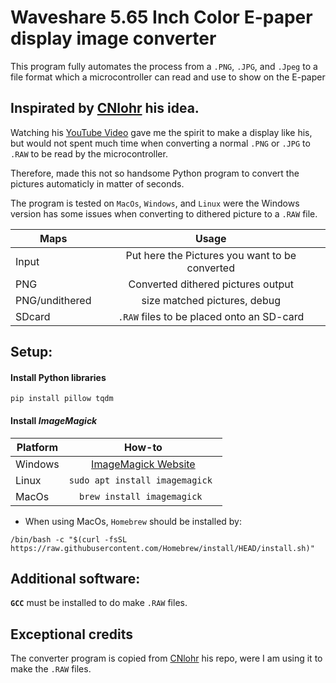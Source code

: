 # Waveshare 5.65 Inch Color E-paper display image converter
This program fully automates the process from a `.PNG`, `.JPG`, and `.Jpeg` to a file format
which a microcontroller can read and use to show on the E-paper

## Inspirated by [CNlohr](https://github.com/cnlohr/ "CNLohr") his idea. 

Watching his [YouTube Video](https://www.youtube.com/watch?v=YawP9RjPcJA&t=248s "YouTube") gave me the spirit to make a display like his, but would not spent much time 
when converting a normal `.PNG` or `.JPG` to `.RAW` to be read by the microcontroller.

Therefore, made this not so handsome Python program to convert the pictures automaticly in matter of seconds.

The program is tested on `MacOs`, `Windows`, and `Linux` were the Windows version has some issues when
converting to dithered picture to a `.RAW` file. 

| Maps        | Usage           |
| ------------- |:-------------:|
| Input      | Put here the Pictures you want to be converted | 
| PNG    | Converted dithered pictures output   |
| PNG/undithered | size matched pictures, debug      |
| SDcard | `.RAW` files to be placed onto an SD-card|

## Setup: 
#### Install Python libraries
```
pip install pillow tqdm
``` 

#### Install *ImageMagick*
| Platform        | How-to           |
| ------------- |:-------------:|
| Windows | [ImageMagick Website](https://imagemagick.org/script/download.php "ImageMagick")|
| Linux | ```sudo apt install imagemagick ``` |
| MacOs |  ```brew install imagemagick ``` |

* When using MacOs, `Homebrew` should be installed by:
```
/bin/bash -c "$(curl -fsSL https://raw.githubusercontent.com/Homebrew/install/HEAD/install.sh)"

```


## Additional software:
**`GCC`** must be installed to do make `.RAW` files. 


## Exceptional credits
The converter program is copied from [CNlohr](https://github.com/cnlohr/epaper_projects "CNLohr") his repo, were I am using it to make the `.RAW` files. 
